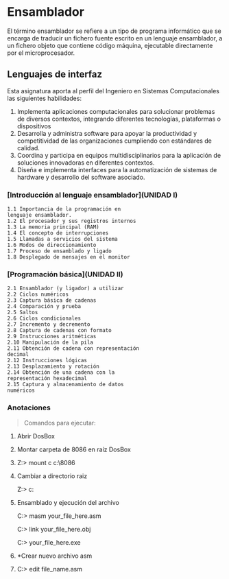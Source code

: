# Ensamblador
El término ensamblador se refiere a un tipo de programa informático que se encarga de traducir un fichero fuente escrito en un lenguaje ensamblador, a un fichero objeto que contiene código máquina, ejecutable directamente por el microprocesador.

## Lenguajes de interfaz
Esta asignatura aporta al perfil del Ingeniero en Sistemas Computacionales las siguientes
habilidades:
1. Implementa aplicaciones computacionales para solucionar problemas de diversos
contextos, integrando diferentes tecnologías, plataformas o dispositivos
2. Desarrolla y administra software para apoyar la productividad y competitividad de
las organizaciones cumpliendo con estándares de calidad.
3. Coordina y participa en equipos multidisciplinarios para la aplicación de soluciones
innovadoras en diferentes contextos.
4.  Diseña e implementa interfaces para la automatización de sistemas de hardware y
desarrollo del software asociado.

### [Introducción al lenguaje ensamblador](UNIDAD I)
```
1.1 Importancia de la programación en
lenguaje ensamblador.
1.2 El procesador y sus registros internos
1.3 La memoria principal (RAM)
1.4 El concepto de interrupciones
1.5 Llamadas a servicios del sistema
1.6 Modos de direccionamiento
1.7 Proceso de ensamblado y ligado
1.8 Desplegado de mensajes en el monitor
```

### [Programación básica](UNIDAD II)
```
2.1 Ensamblador (y ligador) a utilizar
2.2 Ciclos numéricos
2.3 Captura básica de cadenas
2.4 Comparación y prueba
2.5 Saltos
2.6 Ciclos condicionales
2.7 Incremento y decremento
2.8 Captura de cadenas con formato
2.9 Instrucciones aritméticas
2.10 Manipulación de la pila
2.11 Obtención de cadena con representación
decimal
2.12 Instrucciones lógicas
2.13 Desplazamiento y rotación
2.14 Obtención de una cadena con la
representación hexadecimal
2.15 Captura y almacenamiento de datos
numéricos
```

### Anotaciones
> Comandos para ejecutar:
1. Abrir DosBox

2. Montar carpeta de 8086 en raíz DosBox

3. Z:> mount c c:\8086

4.  Cambiar a directorio raiz

    Z:> c:

5.  Ensamblado y ejecución del archivo

    C:> masm your_file_here.asm

    C:> link your_file_here.obj

    C:> your_file_here.exe


6. *Crear nuevo archivo asm

7. C:> edit file_name.asm


